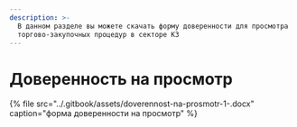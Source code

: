```yaml
---
description: >-
  В данном разделе вы можете скачать форму доверенности для просмотра
  торгово-закупочных процедур в секторе КЗ
---
```


# Доверенность на просмотр

{% file src="../.gitbook/assets/doverennost-na-prosmotr-1-.docx" caption="форма доверенности на просмотр" %}

